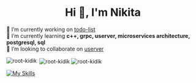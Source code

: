 <h1 align="center">Hi 👋, I'm Nikita</h1>

🔭 I’m currently working on [todo-list](https://github.com/root-kidik/todo-list)  
🌱 I’m currently learning **c++, grpc, userver, microservices architecture, postgresql, sql**  
👯 I’m looking to collaborate on [userver](https://github.com/userver-framework/userver)  

<p><img align="left" src="https://github-readme-stats.vercel.app/api/top-langs?username=root-kidik&show_icons=true&locale=en&layout=compact&theme=dark" alt="root-kidik" />&nbsp;<img align="center" src="https://github-readme-stats.vercel.app/api?username=root-kidik&show_icons=true&locale=en&theme=dark" alt="root-kidik" />
<img align="center" src="https://github-readme-streak-stats.herokuapp.com/?user=root-kidik&theme=dark" alt="root-kidik" /></p>

[![My Skills](https://skillicons.dev/icons?i=cpp,bash,py,js,cmake,git,github,docker,postgres,redis)](https://skillicons.dev)
